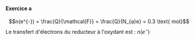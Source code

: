 #### Exercice a
$$n(e^{-}) = \frac{Q}{\mathcal{F}} = \frac{Q}{N_{a}e} = 0.3 \text{ mol}$$
Le transfert d'électrons du reducteur à l'oxydant est : $n(e^{-})$